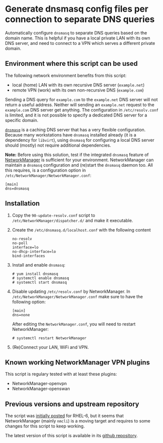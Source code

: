 # Generate dnsmasq config files per connection to separate DNS queries

Automatically configure `dnsmasq` to separate DNS queries based on the domain
name. This is helpful if you have a local private LAN with its own DNS server,
and need to connect to a VPN which serves a different private domain.


## Environment where this script can be used

The following network environment benefits from this script:
- local (home) LAN with its own recursive DNS server (`example.net`)
- remote VPN (work) with its own non-recursive DNS (`example.com`)

Sending a DNS query for `example.com` to the `example.net` DNS server will not
return a useful address. Neither will sending an `example.net` request to the
`example.com` DNS server get anything. The configuration in `/etc/resolv.conf`
is limited, and it is not possible to specify a dedicated DNS server for a
specific domain.

[`dnsmasq`][dnsmasq] is a caching DNS server that has a very flexible
configuration. Because many workstations have `dnsmasq` installed already (it
is a dependency for `libvirt`), using `dnsmasq` for configuring a local DNS
server should (mostly) not require additional dependencies.

**Note:** Before using this solution, test if the integrated `dnsmasq`
feature of [NetworkManager][nm] is sufficient for your environment.
NetworkManager can maintain a `dnsmasq` configuration and (re)start the
`dnsmasq` daemon too.  All this requires, is a configuration option in
`/etc/NetworkManager/NetworkManager.conf`:

   ```
   [main]
   dns=dnsmasq
   ```


## Installation

1. Copy the `90-update-resolv.conf` script to
   `/etc/NetworkManager/dispatcher.d/` and make it executable.

2. Create the `/etc/dnsmasq.d/localhost.conf` with the following content

   ```
   no-resolv
   no-poll
   interface=lo
   no-dhcp-interface=lo
   bind-interfaces
   ```

3. Install and enable `dnsmasq`:

   ```
   # yum install dnsmasq
   # systemctl enable dnsmasq
   # systemctl start dnsmasq
   ```

4. Disable updating `/etc/resolv.conf` by NetworkManager. In
   `/etc/NetworkManager/NetworkManager.conf` make sure to have the following
   option:

   ```
   [main]
   dns=none
   ```

   After editing the `NetworkManager.conf`, you will need to restart
   NetworkManager:

   ```
   # systemctl restart NetworkManager
   ```

5. (Re)Connect your LAN, WiFi and VPN.


## Known working NetworkManager VPN plugins

This script is regulary tested with at least these plugins:

* NetworkManager-openvpn
* NetworkManager-openswan


## Previous versions and upstream repository

The script was [initially posted][blogpost] for RHEL-6, but it seems that
NetworkManager (mainly `nmcli`) is a moving target and requires to some changes
for this script to keep working.

The latest version of this script is available in its [github
repository][gitrepo].

[dnsmasq]: http://www.thekelleys.org.uk/dnsmasq/doc.html
[nm]: https://wiki.gnome.org/NetworkManager
[blogpost]: http://blog.nixpanic.net/2013/03/use-dnsmasq-for-separating-dns-queries.html
[gitrepo]: https://github.com/nixpanic/nm-separate-dns
